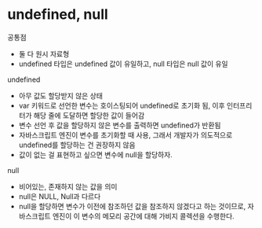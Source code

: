 # undefined, null

공통점
- 둘 다 원시 자료형
- undefined 타입은 undefined 값이 유일하고, null 타입은 null 값이 유일

undefined
- 아무 값도 할당받지 않은 상태
- var 키워드로 선언한 변수는 호이스팅되어 undefined로 초기화 됨, 이후 인터프리터가 해당 줄에 도달하면 할당한 값이 들어감
- 변수 선언 후 값을 할당하지 않은 변수를 출력하면 undefined가 반환됨
- 자바스크립트 엔진이 변수를 초기화할 때 사용, 그래서 개발자가 의도적으로 undefined를 할당하는 건 권장하지 않음
- 값이 없는 걸 표현하고 싶으면 변수에 null을 할당하자.

null
- 비어있는, 존재하지 않는 값을 의미
- null은 NULL, Null과 다르다
- null을 할당하면 변수가 이전에 참조하던 값을 참조하지 않겠다고 하는 것이므로, 자바스크립트 엔진이 이 변수의 메모리 공간에 대해 가비지 콜렉션을 수행한다.
